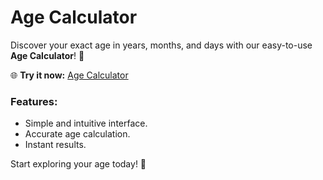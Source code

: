 # Age Calculator

Discover your exact age in years, months, and days with our easy-to-use **Age Calculator**! 🎉

🌐 **Try it now:** [Age Calculator](https://age-calculator-kappa-opal.vercel.app/)

### Features:
- Simple and intuitive interface.
- Accurate age calculation.
- Instant results.

Start exploring your age today! 🚀